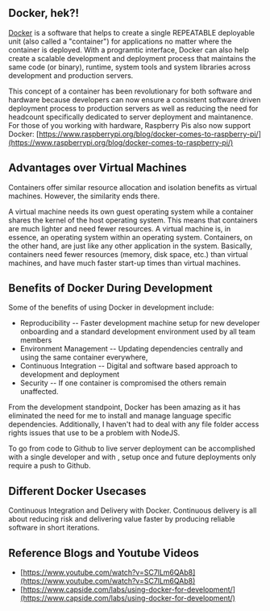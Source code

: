 ## Docker, hek?!
[Docker](https://www.docker.com/) is a software that helps to create a single REPEATABLE deployable unit (also called a "container") for applications no matter where the container is deployed. With a programtic interface, Docker can also help create a scalable development and deployment process that maintains the same code (or binary), runtime, system tools and system libraries across development and production servers.

This concept of a container has been revolutionary for both software and hardware because developers can now ensure a consistent software driven deployment process to production servers as well as reducing the need for headcount specifically dedicated to server deployment and maintanence. For those of you working with hardware, Raspberry Pis also now support Docker:
[https://www.raspberrypi.org/blog/docker-comes-to-raspberry-pi/](https://www.raspberrypi.org/blog/docker-comes-to-raspberry-pi/)

## Advantages over Virtual Machines
Containers offer similar resource allocation and isolation benefits as virtual machines. However, the similarity ends there.

A virtual machine needs its own guest operating system while a container shares the kernel of the host operating system. This means that containers are much lighter and need fewer resources. A virtual machine is, in essence, an operating system within an operating system. Containers, on the other hand, are just like any other application in the system. Basically, containers need fewer resources (memory, disk space, etc.) than virtual machines, and have much faster start-up times than virtual machines.

## Benefits of Docker During Development
Some of the benefits of using Docker in development include:

- Reproducibility -- Faster development machine setup for new developer onboarding and a standard development environment used by all team members
- Environment Management -- Updating dependencies centrally and using the same container everywhere,
- Continuous Integration -- Digital and software based approach to development and deployment 
- Security -- If one container is compromised the others remain unaffected.

From the development standpoint, Docker has been amazing as it has eliminated the need for me to install and manage language specific dependencies. Additionally, I haven't had to deal with any file folder access rights issues that use to be a problem with NodeJS. 

To go from code to Github to live server deployment can be accomplished with a single developer and with , setup once and future deployments only require a push to Github. 

## Different Docker Usecases 
Continuous Integration and Delivery with Docker. Continuous delivery is all about reducing risk and delivering value faster by producing reliable software in short iterations.

## Reference Blogs and Youtube Videos
- [https://www.youtube.com/watch?v=SC7lLm6QAb8](https://www.youtube.com/watch?v=SC7lLm6QAb8)
- [https://www.capside.com/labs/using-docker-for-development/](https://www.capside.com/labs/using-docker-for-development/)
